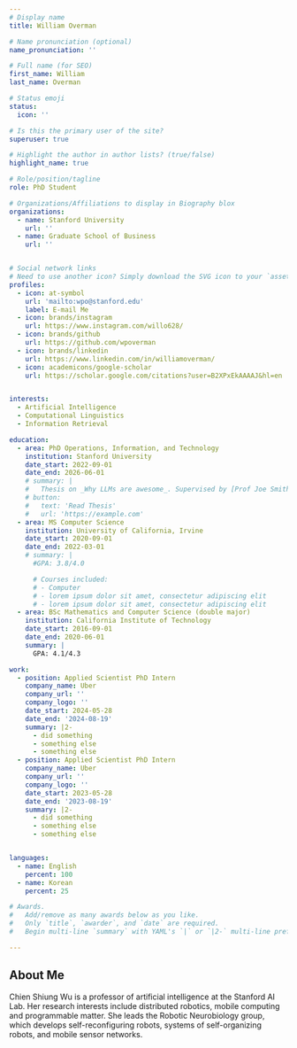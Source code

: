 ```yaml
---
# Display name
title: William Overman

# Name pronunciation (optional)
name_pronunciation: ''

# Full name (for SEO)
first_name: William 
last_name: Overman

# Status emoji
status:
  icon: ''

# Is this the primary user of the site?
superuser: true

# Highlight the author in author lists? (true/false)
highlight_name: true

# Role/position/tagline
role: PhD Student

# Organizations/Affiliations to display in Biography blox
organizations:
  - name: Stanford University
    url: ''
  - name: Graduate School of Business
    url: ''


# Social network links
# Need to use another icon? Simply download the SVG icon to your `assets/media/icons/` folder.
profiles:
  - icon: at-symbol
    url: 'mailto:wpo@stanford.edu'
    label: E-mail Me
  - icon: brands/instagram
    url: https://www.instagram.com/willo628/
  - icon: brands/github
    url: https://github.com/wpoverman
  - icon: brands/linkedin
    url: https://www.linkedin.com/in/williamoverman/
  - icon: academicons/google-scholar
    url: https://scholar.google.com/citations?user=B2XPxEkAAAAJ&hl=en


interests:
  - Artificial Intelligence
  - Computational Linguistics
  - Information Retrieval

education:
  - area: PhD Operations, Information, and Technology
    institution: Stanford University
    date_start: 2022-09-01
    date_end: 2026-06-01
    # summary: |
    #   Thesis on _Why LLMs are awesome_. Supervised by [Prof Joe Smith](https://example.com). Presented papers at 5 IEEE conferences with the contributions being published in 2 Springer journals.
    # button:
    #   text: 'Read Thesis'
    #   url: 'https://example.com'
  - area: MS Computer Science
    institution: University of California, Irvine
    date_start: 2020-09-01
    date_end: 2022-03-01
    # summary: |
      #GPA: 3.8/4.0

      # Courses included:
      # - Computer 
      # - lorem ipsum dolor sit amet, consectetur adipiscing elit
      # - lorem ipsum dolor sit amet, consectetur adipiscing elit
  - area: BSc Mathematics and Computer Science (double major)
    institution: California Institute of Technology
    date_start: 2016-09-01
    date_end: 2020-06-01
    summary: |
      GPA: 4.1/4.3

work:
  - position: Applied Scientist PhD Intern
    company_name: Uber
    company_url: ''
    company_logo: ''
    date_start: 2024-05-28
    date_end: '2024-08-19'
    summary: |2-
      - did something
      - something else
      - something else
  - position: Applied Scientist PhD Intern
    company_name: Uber
    company_url: ''
    company_logo: ''
    date_start: 2023-05-28
    date_end: '2023-08-19'
    summary: |2-
      - did something
      - something else
      - something else


languages:
  - name: English
    percent: 100
  - name: Korean
    percent: 25

# Awards.
#   Add/remove as many awards below as you like.
#   Only `title`, `awarder`, and `date` are required.
#   Begin multi-line `summary` with YAML's `|` or `|2-` multi-line prefix and indent 2 spaces below.

---
```


## About Me

Chien Shiung Wu is a professor of artificial intelligence at the Stanford AI Lab. Her research interests include distributed robotics, mobile computing and programmable matter. She leads the Robotic Neurobiology group, which develops self-reconfiguring robots, systems of self-organizing robots, and mobile sensor networks.
